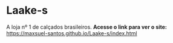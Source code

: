 # Laake-s
A loja nº 1 de calçados brasileiros.
**Acesse o link para ver o site:** https://maxsuel-santos.github.io/Laake-s/index.html
